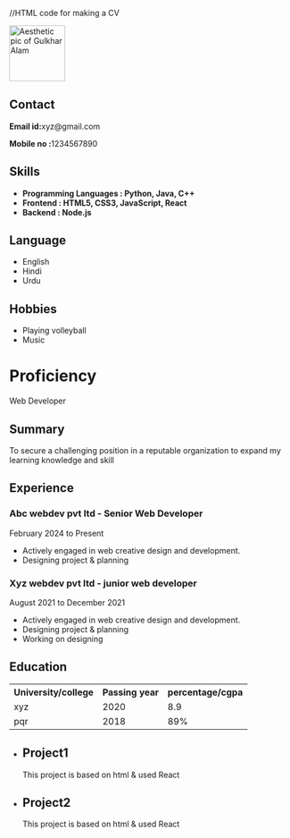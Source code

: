 //HTML code for making a CV

<html lang="en">

<head>
	<meta charset="UTF-8">
	<meta http-equiv="X-UA-Compatible"
		content="IE=edge">
	<meta name="viewport"
		content="width=device-width, 
				initial-scale=1.0">
	<link rel="stylesheet"
		href="resume.css">
</head>

<body>
	<div class="full">
		<div class="left">
			<div class="image">
				<img src=
"https://images.app.goo.gl/Y5fZy2ki2QAYuGL7A"
					alt="Aesthetic pic of Gulkhar Alam"
					style="width:100px;
							height:100px;">
			</div>
			<div class="Contact">
				<h2>Contact</h2>
				<p>
					<b>Email id:</b>xyz@gmail.com
				</p>
				<p>
					<b>Mobile no :</b>1234567890
				</p>
			</div>
			<div class="Skills">
				<h2>Skills</h2>
				<ul>
					<li>
						<b>Programming Languages :
							Python, Java, C++</b>
					</li>
					<li>
						<b>Frontend : HTML5, CSS3,
							JavaScript, React</b>
					</li>
					<li>
						<b>Backend : Node.js</b>
					</li>
				</ul>
			</div>
			<div class="Language">
				<h2>Language</h2>
				<ul>
					<li>English</li>
					<li>Hindi</li>
                    <li>Urdu</li>
				</ul>
			</div>
			<div class="Hobbies">
				<h2>Hobbies</h2>
				<ul>
					<li>Playing volleyball</li>
					<li>Music</li>
				</ul>
			</div>
		</div>
		<div class="right">
			<div class="name">
				<h1>Proficiency</h1>
			</div>
			<div class="title">
				<p>Web Developer</p>
			</div>
			<div class="Summary">
				<h2>Summary</h2>
				<p>
					To secure a challenging position in a
					reputable organization
					to expand my learning knowledge and skill
				</p>
			</div>
			<div class="Experience">
				<h2>Experience</h2>
				<h3>Abc webdev pvt ltd - Senior Web Developer</h3>
				<p>February 2024 to Present</p>
				<ul>
					<li>
						Actively engaged in web creative
						design and development.
					</li>
					<li>
						Designing project & planning
					</li>
				</ul>
				<h3>Xyz webdev pvt ltd - junior web developer</h3>
				<p>August 2021 to December 2021</p>
				<ul>
					<li>
						Actively engaged in web creative
						design and development.
					</li>
					<li>Designing project & planning</li>
					<li>Working on designing</li>
				</ul>
			</div>
			<div class="Education">
				<h2>Education</h2>
				<table>
					<tr>
						<th>University/college </th>
						<th>Passing year </th>
						<th>percentage/cgpa</th>
					</tr>
					<tr>
						<td>xyz</td>
						<td>2020</td>
						<td>8.9</td>
					</tr>
					<tr>
						<td>pqr</td>
						<td>2018</td>
						<td>89%</td>
					</tr>
				</table>
			</div>
			<div class="project">
				<ul>
					<li>
						<h2>Project1</h2>
						<p>
							This project is based on html
							& used React
						</p>
					</li>
					<li>
						<h2>Project2</h2>
						<p>
							This project is based on html
							& used React
						</p>
					</li>
				</ul>
			</div>
		</div>
	</div>
</body>

</html>

